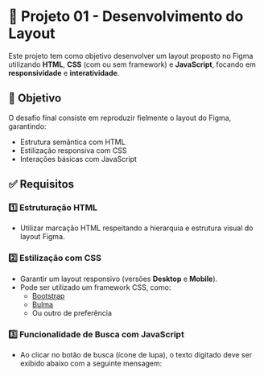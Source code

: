 # 🚀 Projeto 01 - Desenvolvimento do Layout

Este projeto tem como objetivo desenvolver um layout proposto no Figma utilizando **HTML**, **CSS** (com ou sem framework) e **JavaScript**, focando em **responsividade** e **interatividade**.

## 📝 Objetivo

O desafio final consiste em reproduzir fielmente o layout do Figma, garantindo:
- Estrutura semântica com HTML
- Estilização responsiva com CSS
- Interações básicas com JavaScript

## ✅ Requisitos

### 1️⃣ Estruturação HTML
- Utilizar marcação HTML respeitando a hierarquia e estrutura visual do layout Figma.

### 2️⃣ Estilização com CSS
- Garantir um layout responsivo (versões **Desktop** e **Mobile**).
- Pode ser utilizado um framework CSS, como:
  - [Bootstrap](https://getbootstrap.com/)
  - [Bulma](https://bulma.io/)
  - Ou outro de preferência

### 3️⃣ Funcionalidade de Busca com JavaScript
- Ao clicar no botão de busca (ícone de lupa), o texto digitado deve ser exibido abaixo com a seguinte mensagem:
